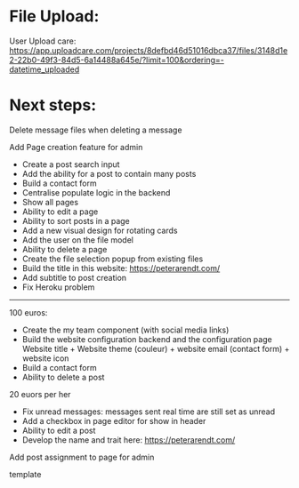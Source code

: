 # File Upload:

User Upload care:
https://app.uploadcare.com/projects/8defbd46d51016dbca37/files/3148d1e2-22b0-49f3-84d5-6a14488a645e/?limit=100&ordering=-datetime_uploaded

# Next steps:

Delete message files when deleting a message

Add Page creation feature for admin

- Create a post search input
- Add the ability for a post to contain many posts
- Build a contact form
- Centralise populate logic in the backend
- Show all pages
- Ability to edit a page
- Ability to sort posts in a page
- Add a new visual design for rotating cards
- Add the user on the file model
- Ability to delete a page
- Create the file selection popup from existing files
- Build the title in this website: https://peterarendt.com/
- Add subtitle to post creation
- Fix Heroku problem

---

100 euros:

- Create the my team component (with social media links)
- Build the website configuration backend and the configuration page
  Website title + Website theme (couleur) + website email (contact form) + website icon
- Build a contact form
- Ability to delete a post

20 euors per her

- Fix unread messages: messages sent real time are still set as unread
- Add a checkbox in page editor for show in header
- Ability to edit a post
- Develop the name and trait here: https://peterarendt.com/

Add post assignment to page for admin

template
